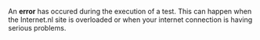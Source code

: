 An <strong>error</strong> has occured during the execution of a test. This can happen when the Internet.nl site is overloaded or when your internet connection is having serious problems.
